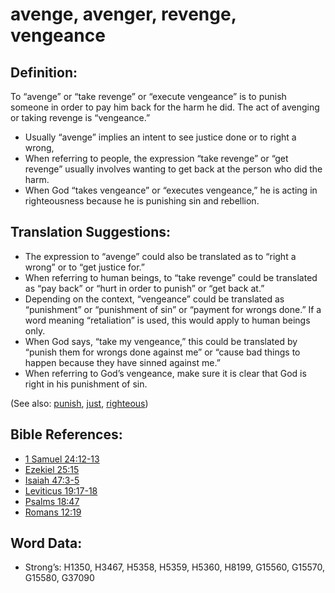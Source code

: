 # avenge, avenger, revenge, vengeance

## Definition:

To “avenge” or “take revenge” or “execute vengeance” is to punish someone in order to pay him back for the harm he did. The act of avenging or taking revenge is “vengeance.”

* Usually “avenge” implies an intent to see justice done or to right a wrong,
* When referring to people, the expression “take revenge” or “get revenge” usually involves wanting to get back at the person who did the harm.
* When God “takes vengeance” or “executes vengeance,” he is acting in righteousness because he is punishing sin and rebellion.

## Translation Suggestions:

* The expression to “avenge” could also be translated as to “right a wrong” or to “get justice for.”
* When referring to human beings, to “take revenge” could be translated as “pay back” or “hurt in order to punish” or “get back at.”
* Depending on the context, “vengeance” could be translated as “punishment” or “punishment of sin” or “payment for wrongs done.” If a word meaning “retaliation” is used, this would apply to human beings only.
* When God says, “take my vengeance,” this could be translated by “punish them for wrongs done against me” or “cause bad things to happen because they have sinned against me.”
* When referring to God’s vengeance, make sure it is clear that God is right in his punishment of sin.

(See also: [punish](../other/punish.md), [just](../kt/justice.md), [righteous](../kt/righteous.md))

## Bible References:

* [1 Samuel 24:12-13](rc://en/tn/help/1sa/24/12)
* [Ezekiel 25:15](rc://en/tn/help/ezk/25/15)
* [Isaiah 47:3-5](rc://en/tn/help/isa/47/03)
* [Leviticus 19:17-18](rc://en/tn/help/lev/19/17)
* [Psalms 18:47](rc://en/tn/help/psa/018/47)
* [Romans 12:19](rc://en/tn/help/rom/12/19)

## Word Data:

* Strong’s: H1350, H3467, H5358, H5359, H5360, H8199, G15560, G15570, G15580, G37090
